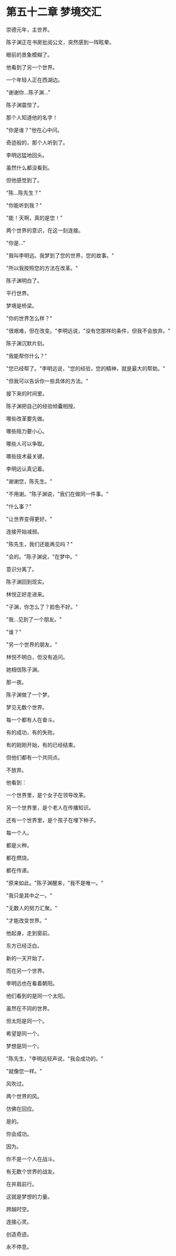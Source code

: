 # 第五十二章 梦境交汇

崇德元年，主世界。

陈子渊正在书房批阅公文，突然感到一阵眩晕。

眼前的景象模糊了。

他看到了另一个世界。

一个年轻人正在西湖边。

"谢谢你...陈子渊..."

陈子渊震惊了。

那个人知道他的名字！

"你是谁？"他在心中问。

奇迹般的，那个人听到了。

李明远猛地回头。

虽然什么都没看到。

但他感觉到了。

"陈...陈先生？"

"你能听到我？"

"能！天啊，真的是您！"

两个世界的意识，在这一刻连接。

"你是..."

"我叫李明远。我梦到了您的世界，您的故事。"

"所以我按照您的方法在改革。"

陈子渊明白了。

平行世界。

梦境是桥梁。

"你的世界怎么样？"

"很艰难，但在改变。"李明远说，"没有您那样的条件，但我不会放弃。"

陈子渊沉默片刻。

"我能帮你什么？"

"您已经帮了。"李明远说，"您的经验，您的精神，就是最大的帮助。"

"但我可以告诉你一些具体的方法。"

接下来的时间里。

陈子渊把自己的经验倾囊相授。

哪些改革要先做。

哪些阻力要小心。

哪些人可以争取。

哪些技术最关键。

李明远认真记着。

"谢谢您，陈先生。"

"不用谢。"陈子渊说，"我们在做同一件事。"

"什么事？"

"让世界变得更好。"

连接开始减弱。

"陈先生，我们还能再见吗？"

"会的。"陈子渊说，"在梦中。"

意识分离了。

陈子渊回到现实。

林悦正好走进来。

"子渊，你怎么了？脸色不好。"

"我...见到了一个朋友。"

"谁？"

"另一个世界的朋友。"

林悦不明白，但没有追问。

她相信陈子渊。

那一夜。

陈子渊做了一个梦。

梦见无数个世界。

每一个都有人在奋斗。

有的成功，有的失败。

有的刚刚开始，有的已经结束。

但他们都有一个共同点。

不放弃。

他看到：

一个世界里，是个女子在领导改革。

另一个世界里，是个老人在传播知识。

还有一个世界里，是个孩子在埋下种子。

每一个人。

都是火种。

都在燃烧。

都在传递。

"原来如此。"陈子渊醒来，"我不是唯一。"

"我只是其中之一。"

"无数人的努力汇聚。"

"才能改变世界。"

他起身，走到窗前。

东方已经泛白。

新的一天开始了。

而在另一个世界。

李明远也在看着朝阳。

他们看到的是同一个太阳。

虽然在不同的世界。

但太阳是同一个。

希望是同一个。

梦想是同一个。

"陈先生，"李明远轻声说，"我会成功的。"

"就像您一样。"

风吹过。

两个世界的风。

仿佛在回应。

是的。

你会成功。

因为。

你不是一个人在战斗。

有无数个世界的战友。

在并肩前行。

这就是梦想的力量。

跨越时空。

连接心灵。

创造奇迹。

永不停息。
